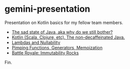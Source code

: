 # gemini-presentation

Presentation on Kotlin basics for my fellow team members.

* [The sad state of Java, aka why do we still bother?](src/main/src/main/java/s01)
* [Kotlin (Scala, Clojure, etc). The non-decaffeinated Java.](src/main/src/main/kotlin/s01)
* [Lambdas and Nullability](src//main/src/main/kotlin/s02)
* [Pimping Functions, Generators, Memoization](src/main/src/main/kotlin/s03)
* [Battle Royale: Immutability Rocks](src//main/src/main/kotlin/s04)

Fin.
